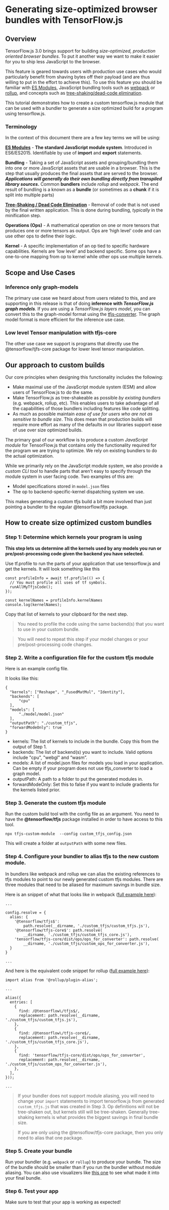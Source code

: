 # Generating size-optimized browser bundles with TensorFlow.js

## Overview

TensorFlow.js 3.0 brings support for building _size-optimized, production oriented browser bundles_. To put it another way we want to make it easier for you to ship less JavaScript to the browser.

This feature is geared towards users with production use cases who would particularly benefit from shaving bytes off their payload (and are thus willing to put in the effort to achieve this). To use this feature you should be familiar with [ES Modules](https://developer.mozilla.org/en-US/docs/Web/JavaScript/Guide/Modules), JavaScript bundling tools such as [webpack](https://webpack.js.org/) or [rollup](https://rollupjs.org/guide/en/), and concepts such as [tree-shaking/dead-code elimination](https://developers.google.com/web/fundamentals/performance/optimizing-javascript/tree-shaking).

This tutorial demonstrates how to create a custom tensorflow.js module that can be used with a bundler to generate a size optimized build for a program using tensorflow.js.


### Terminology

In the context of this document there are a few key terms we will be using:

**[ES Modules](https://developer.mozilla.org/en-US/docs/Web/JavaScript/Guide/Modules)** - **The standard JavaScript module system**. Introduced in ES6/ES2015. Identifiable by use of **import** and **export** statements.

**Bundling** - Taking a set of JavaScript assets and grouping/bundling them into one or more JavaScript assets that are usable in a browser. This is the step that usually produces the final assets that are served to the browser. **_Applications will generally do their own bundling directly from transpiled library sources_.** Common **bundlers** include _rollup_ and _webpack_. The end result of bundling is a known as a **bundle** (or sometimes as a **chunk** if it is split into multiple parts)

**[Tree-Shaking / Dead Code Elimination](https://developers.google.com/web/fundamentals/performance/optimizing-javascript/tree-shaking)** - Removal of code that is not used by the final written application. This is done during bundling, _typically_ in the minification step.

**Operations (Ops)** - A mathematical operation on one or more tensors that produces one or more tensors as output. Ops are ‘high level’ code and can use other ops to define their logic.

**Kernel** - A specific implementation of an op tied to specific hardware capabilities. Kernels are ‘low level’  and backend specific. Some ops have a one-to-one mapping from op to kernel while other ops use multiple kernels.


## Scope and Use Cases

### Inference only graph-models

The primary use case we heard about from users related to this, and are supporting in this release is that of doing **inference with _TensorFlow.js graph models_**. If you are using a _TensorFlow.js layers model_, you can convert this to the graph-model format using the [tfjs-converter](https://www.npmjs.com/package/@tensorflow/tfjs-converter). The graph model format is more efficient for the inference use case.

### Low level Tensor manipulation with tfjs-core

The other use case we support is programs that directly use the @tensorflow/tjfs-core package for lower level tensor manipulation.


## Our approach to custom builds

Our core principles when designing this functionality includes the following:

*   Make maximal use of the JavaScript module system (ESM) and allow users of TensorFlow.js to do the same.
*   Make TensorFlow.js as tree-shakeable as possible _by existing bundlers_ (e.g. webpack, rollup, etc). This enables users to take advantage of all the capabilities of those bundlers including features like code splitting.
*   As much as possible maintain _ease of use for users who are not as sensitive to bundle size_. This does mean that production builds will require more effort as many of the defaults in our libraries support ease of use over size optimized builds.

The primary goal of our workflow is to produce a custom _JavaScript module_ for TensorFlow.js that contains only the functionality required for the program we are trying to optimize. We rely on existing bundlers to do the actual optimization.

While we primarily rely on the JavaScript module system, we also provide a _custom_ _CLI tool_ to handle parts that aren’t easy to specify through the module system in user facing code. Two examples of this are:



*   Model specifications stored in `model.json` files
*   The op to backend-specific-kernel dispatching system we use.

This makes generating a custom tfjs build a bit more involved than just pointing a bundler to the regular @tensorflow/tfjs package.


## How to create size optimized custom bundles


### Step 1: Determine which kernels your program is using

**This step lets us determine all the kernels used by any models you run or pre/post-processing code given the backend you have selected.**

Use tf.profile to run the parts of your application that use tensorflow.js and get the kernels. It will look something like this


```
const profileInfo = await tf.profile(() => {
  // You must profile all uses of tf symbols.
  runAllMyTfjsCode();
});

const kernelNames = profileInfo.kernelNames
console.log(kernelNames);
```


Copy that list of kernels to your clipboard for the next step.

> You need to profile the code using the same backend(s) that you want to use in your custom bundle.

> You will need to repeat this step if your model changes or your pre/post-processing code changes.


### Step 2. Write a configuration file for the custom tfjs module

Here is an example config file.

It looks like this:


```
{
  "kernels": ["Reshape", "_FusedMatMul", "Identity"],
  "backends": [
      "cpu"
  ],
  "models": [
      "./model/model.json"
  ],
  "outputPath": "./custom_tfjs",
  "forwardModeOnly": true
}
```




*   kernels: The list of kernels to include in the bundle. Copy this from the output of Step 1.
*   backends: The list of backend(s) you want to include. Valid options include "cpu", "webgl" and “wasm”.
*   models: A list of model.json files for models you load in your application. Can be empty if your program does not use tfjs\_converter to load a graph model.
*   outputPath: A path to a folder to put the generated modules in.
*   forwardModeOnly: Set this to false if you want to include gradients for the kernels listed prior.


### Step 3. Generate the custom tfjs module

Run the custom build tool with the config file as an argument. You need to have the **@tensorflow/tfjs** package installed in order to have access to this tool.


```
npx tfjs-custom-module  --config custom_tfjs_config.json
```


This will create a folder at `outputPath` with some new files.


### Step 4. Configure your bundler to alias tfjs to the new custom module.

In bundlers like webpack and rollup we can alias the existing references to tfjs modules to point to our newly generated custom tfjs modules. There are three modules that need to be aliased for maximum savings in bundle size.

Here is an snippet of what that looks like in webpack ([full example here](https://github.com/tensorflow/tfjs/blob/master/e2e/custom_module/dense_model/webpack.config.js)):


```
...

config.resolve = {
  alias: {
    '@tensorflow/tfjs$':
        path.resolve(__dirname, './custom_tfjs/custom_tfjs.js'),
    '@tensorflow/tfjs-core$': path.resolve(
        __dirname, './custom_tfjs/custom_tfjs_core.js'),
    'tensorflow/tfjs-core/dist/ops/ops_for_converter': path.resolve(
        __dirname, './custom_tfjs/custom_ops_for_converter.js'),
  }
}

...
```


And here is the equivalent code snippet for rollup ([full example here](https://github.com/tensorflow/tfjs/blob/master/e2e/custom_module/dense_model/rollup.config.js)):


```
import alias from '@rollup/plugin-alias';

...

alias({
  entries: [
    {
      find: /@tensorflow\/tfjs$/,
      replacement: path.resolve(__dirname, './custom_tfjs/custom_tfjs.js'),
    },
    {
      find: /@tensorflow\/tfjs-core$/,
      replacement: path.resolve(__dirname, './custom_tfjs/custom_tfjs_core.js'),
    },
    {
      find: 'tensorflow/tfjs-core/dist/ops/ops_for_converter',
      replacement: path.resolve(__dirname, './custom_tfjs/custom_ops_for_converter.js'),
    },
  ],
}));

...
```


> If your bundler does not support module aliasing, you will need to change your `import` statements to import tensorflow.js from generated `custom_tfjs.js` that was created in Step 3. Op definitions will not be tree-shaken out, but kernels still will be tree-shaken. Generally tree-shaking kernels is what provides the biggest savings in final bundle size.

> If you are only using the @tensoflow/tfjs-core package, then you only need to alias that one package.


### Step 5. Create your bundle

Run your bundler (e.g. `webpack` or `rollup`) to produce your bundle. The size of the bundle should be smaller than if you run the bundler without module aliasing. You can also use visualizers like [this one](https://www.npmjs.com/package/rollup-plugin-visualizer) to see what made it into your final bundle.


### Step 6. Test your app

Make sure to test that your app is working as expected!
